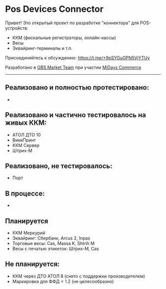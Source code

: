 # Pos Devices Connector

Привет!
Это открытый проект по разработке "коннектора" для POS-устройств:
* ККМ (фискальные регистраторы, онлайн-кассы)
* Весы
* Эквайринг-терминалы
и т.п.

Присоединяйтесь к обсуждению: https://t.me/+9pSYGuGPN5VjYTUy

Разработано в <a href="https://gbsmarket.ru">GBS.Market Team</a> при участии <a href="https://midays.ru/">MiDays Commerce</a>

---
## Реализовано и полностью протестировано:
- 

## Реализовано и частично тестировалось на живых ККМ:
- АТОЛ ДТО 10
- ВикиПринт
- ККМ Сервер
- Штрих-М

## Реализовано, не тестировалось:
- Порт

## В процессе: 
-

## Планируется
- ККМ Меркурий
- Эквайринг: Сбербанк, Arcus 2, Inpas
- Торговые весы: Cas, Massa K, Shtrih M
- Весы с печатью этикеток: Штрих-М, Cas


## Не планируется:
- ККМ через ДТО АТОЛ 8 (снято с поддержки производителем)
- Маркировка для ФФД < 1.2 (не целесообразно)
